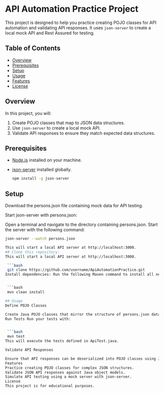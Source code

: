 # API Automation Practice Project

This project is designed to help you practice creating POJO classes for API automation and validating API responses. It uses `json-server` to create a local mock API and Rest Assured for testing.

## Table of Contents
- [Overview](#overview)
- [Prerequisites](#prerequisites)
- [Setup](#setup)
- [Usage](#usage)
- [Features](#features)
- [License](#license)

## Overview
In this project, you will:
1. Create POJO classes that map to JSON data structures.
2. Use `json-server` to create a local mock API.
3. Validate API responses to ensure they match expected data structures.

## Prerequisites
- [Node.js](https://nodejs.org) installed on your machine.
- [json-server](https://www.npmjs.com/package/json-server) installed globally.

   ```bash
   npm install -g json-server
## Setup

Download the persons.json file containing mock data for API testing.

Start json-server with persons.json:

Open a terminal and navigate to the directory containing persons.json.
Start the server with the following command:

   ```bash
   json-server --watch persons.json

This will start a local API server at http://localhost:3000.
## Clone this repository:
This will start a local API server at http://localhost:3000.

    ```bash
    git clone https://github.com/username/ApiAutomationPractice.git
Install dependencies: Run the following Maven command to install all necessary dependencies:


    ```bash
    mvn clean install

## Usage
Define POJO Classes

Create Java POJO classes that mirror the structure of persons.json data.
Run Tests Run your tests with:


    ```bash
    mvn test
This will execute the tests defined in ApiTest.java.

Validate API Responses

Ensure that API responses can be deserialized into POJO classes using Jackson Databind, preventing errors like java.lang.IllegalStateException: Cannot parse object because no JSON deserializer found in classpath.
Features
Practice creating POJO classes for complex JSON structures.
Validate JSON API responses against Java object models.
Simulate API testing using a mock server with json-server.
License
This project is for educational purposes.

